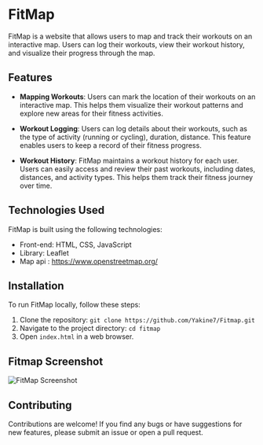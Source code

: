 # FitMap

FitMap is a website that allows users to map and track their workouts on an interactive map. Users can log their workouts, view their workout history, and visualize their progress through the map.

## Features

- **Mapping Workouts**: Users can mark the location of their workouts on an interactive map. This helps them visualize their workout patterns and explore new areas for their fitness activities.

- **Workout Logging**: Users can log details about their workouts, such as the type of activity (running or cycling), duration, distance. This feature enables users to keep a record of their fitness progress.

- **Workout History**: FitMap maintains a workout history for each user. Users can easily access and review their past workouts, including dates, distances, and activity types. This helps them track their fitness journey over time.

## Technologies Used

FitMap is built using the following technologies:

- Front-end: HTML, CSS, JavaScript
- Library: Leaflet
- Map api : https://www.openstreetmap.org/

## Installation

To run FitMap locally, follow these steps:

1. Clone the repository: `git clone https://github.com/Yakine7/Fitmap.git`
2. Navigate to the project directory: `cd fitmap`
3. Open `index.html` in a web browser.

## Fitmap Screenshot
![FitMap Screenshot](https://i.imgur.com/Ay4iI7g.png)

## Contributing

Contributions are welcome! If you find any bugs or have suggestions for new features, please submit an issue or open a pull request.


